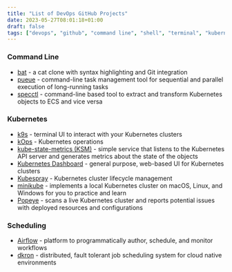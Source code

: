```yaml
---
title: "List of DevOps GitHub Projects"
date: 2023-05-27T08:01:18+01:00
draft: false
tags: ["devops", "github", "command line", "shell", "terminal", "kubernetes", "k8s", "scheduling", "airflow", "apache"]
---
```


### Command Line
- [bat](https://github.com/sharkdp/bat/) - a cat clone with syntax highlighting and Git integration
- [pueue](https://github.com/Nukesor/pueue/) - command-line task management tool for sequential and parallel execution of long-running tasks
- [specctl](https://github.com/awslabs/specctl/) - command-line based tool to extract and transform Kubernetes objects to ECS and vice versa

### Kubernetes
- [k9s](https://github.com/derailed/k9s/) - terminal UI to interact with your Kubernetes clusters
- [kOps](https://github.com/kubernetes/kops/) - Kubernetes operations
- [kube-state-metrics (KSM)](https://github.com/kubernetes/kube-state-metrics/) - simple service that listens to the Kubernetes API server and generates metrics about the state of the objects
- [Kubernetes Dashboard](https://github.com/kubernetes/dashboard/) - general purpose, web-based UI for Kubernetes clusters
- [Kubespray](https://github.com/kubernetes-sigs/kubespray/) - Kubernetes cluster lifecycle management
- [minikube](https://github.com/kubernetes/minikube/) - implements a local Kubernetes cluster on macOS, Linux, and Windows for you to practice and learn
- [Popeye](https://github.com/derailed/popeye/) - scans a live Kubernetes cluster and reports potential issues with deployed resources and configurations

### Scheduling
- [Airflow](https://github.com/apache/airflow/) - platform to programmatically author, schedule, and monitor workflows
- [dkron](https://github.com/distribworks/dkron/) - distributed, fault tolerant job scheduling system for cloud native environments
